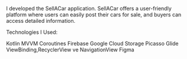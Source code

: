I developed the SellACar application. SellACar offers a user-friendly platform where users can easily post their cars for sale, and buyers can access detailed information.

Technologies I Used:

Kotlin
MVVM
Coroutines
Firebase
Google Cloud Storage
Picasso
Glide
ViewBinding,RecyclerView ve NavigationView
Figma
